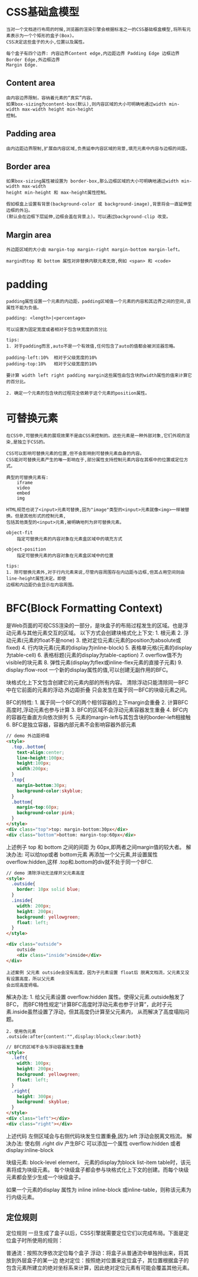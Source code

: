 # CSS基础盒模型

	当对一个文档进行布局的时候,浏览器的渲染引擎会根据标准之一的CSS基础框盒模型,将所有元素表示为一个个矩形的盒子(Box)。
	CSS决定这些盒子的大小,位置以及属性。
	
	每个盒子有四个边界: 内容边界Content edge,内边距边界 Padding Edge 边框边界Border Edge,外边框边界
	Margin Edge.
	
## Content area

	由内容边界限制，容纳着元素的“真实”内容。
	如果box-sizing为content-box(默认),则内容区域的大小可明确地通过width min-width max-width height min-height
	控制。
	
## Padding area

	由内边距边界限制,扩展自内容区域,负责延申内容区域的背景,填充元素中内容与边框的间距。
	
## Border area

	如果box-sizing属性被设置为 border-box,那么边框区域的大小可明确地通过width min-width max-width
	height min-height 和 max-height属性控制。
	
	假如框盒上设置有背景(background-color 或 background-image),背景将会一直延伸至边框的外沿。
	(默认会在边框下层延伸,边框会盖在背景上)。可以通过background-clip 改变。

## Margin area

	外边距区域的大小由 margin-top margin-right margin-bottom margin-left。

	margin的top 和 bottom 属性对非替换内联元素无效,例如 <span> 和 <code>
	
# padding

	padding属性设置一个元素的内边距，padding区域值一个元素的内容和其边界之间的空间,该属性不能为负值。
	
	padding: <length>|<percentage>
	
	可以设置为固定宽度或者相对于包含块宽度的百分比
	
	tips:
	1. 对于padding而言,auto不是一个有效值,任何包含了auto的值都会被浏览器忽略。

	padding-left:10%  相对于父级宽度的10%
	padding-top:10%	  相对于父级宽度的10%
	
	要计算 width left right padding margin这些属性由包含块的width属性的值来计算它的百分比。
	
	2. 确定一个元素的包含块的过程完全依赖于这个元素的position属性。

# 可替换元素

	在CSS中,可替换元素的展现效果不是由CSS来控制的。这些元素是一种外部对象,它们外观的渲染,是独立于CSS的。
	
	CSS可以影响可替换元素的位置,但不会影响到可替换元素自身的内容。
	CSS能对可替换元素产生的唯一影响在于,部分属性支持控制元素内容在其框中的位置或定位方式。

	典型的可替换元素有:
		iframe
		video
		embed
		img
		
	HTML规范也说了<input>元素可替换,因为"image"类型的<input>元素就像<img>一样被替换。但是其他形式的控制元素,
	包括其他类型的<input>元素,被明确地列为非可替换元素。

	object-fit
		指定可替换元素的内容对象在元素盒区域中的填充方式
		
	object-position
		指定可替换元素的内容对象在元素盒区域中的位置
	
	tips:
	1. 除可替换元素外,对于行内元素来说,尽管内容周围存在内边距与边框,但其占用空间则由 line-height属性决定。即使
	边框和内边距仍会显示在内容周围。
	
# BFC(Block Formatting Context)
    
  是Web页面的可视CSS渲染的一部分，是块盒子的布局过程发生的区域。也是浮动元素与其他元素交互的区域。
  以下方式会创建块格式化上下文:
    1. 根元素<html>
    2. 浮动元素(元素的float不是none)
    3. 绝对定位元素(元素的position为absolute或fixed)
    4. 行内块元素(元素的display为inline-block)
    5. 表格单元格(元素的display为table-cell)
    6. 表格标题(元素的display为table-caption)
    7. overflow值不为visible的块元素
    8. 弹性元素(display为flex或inline-flex元素的直接子元素)
    9. display:flow-root  一个新的display属性的值,可以创建无副作用的BFC。
    
  块格式化上下文包含创建它的元素内部的所有内容。  清除浮动只能清除同一BFC中在它前面的元素的浮动.外边距折叠
  只会发生在属于同一BFC的块级元素之间。
    
  BFC的特性:
    1. 属于同一个BFC的两个相邻容器的上下margin会重叠
    2. 计算BFC高度时,浮动元素也参与计算
    3. BFC的区域不会浮动元素容器发生重叠
    4. BFC内的容器在垂直方向依次排列
    5. 元素的margin-left与其包含块的border-left相接触
    6. BFC是独立容器，容器内部元素不会影响容器外部元素
    
```html
// demo 外边距坍塌
<style>
  .top,.bottom{
    text-align:center;
    line-height:100px;
    height:100px;
    width:200px;
  }
  .top{
    margin-bottom:30px;
    background-color:skyblue;
  }
  .bottom{
    margin-top:60px;
    background-color:pink;
  }
</style>
<div class="top">top: margin-bottom:30px</div>
<div class="bottom">bottom: margin-top:60px</div>
```
  上述例子 top 和 bottom 之间的间距 为 60px,即两者之间margin值的较大者。
  解决办法:
    可以给top或者 bottom元素 再添加一个父元素,并设置属性 overflow:hidden,这样 .top和.bottom的div就不处于同一个BFC.

```html
// demo 清除浮动无法撑开父元素高度
<style>
  .outside{
    border: 10px solid blue;
  }
  .inside{
    width: 200px;
    height: 200px;
    background: yellowgreen;
    float: left;
  }
</style>

<div class="outside">
    outside
    <div class="inside">inside</div>
</div>
```
    上述案例 父元素 outside会没有高度，因为子元素设置 float后 脱离文档流，父元素又没有设置高度，所以父元素
    会出现高度坍塌。
    
  解决办法:
    1. 给父元素设置 overflow:hidden 属性。使得父元素.outside触发了BFC，
    而BFC特性规定“计算BFC高度时浮动元素也参于计算”，此时子元素.inside虽然设置了浮动，但其高度仍计算至父元素内，
    从而解决了高度塌陷问题。
    
    2. 使用伪元素
    .outside:after{content:"",display:block;clear:both}

```html
// BFC的区域不会与浮动容器发生重叠
<style>
  .left{
    width: 100px;
    height: 200px;
    background: yellowgreen;
    float: left;
  }
  .right{
    height: 300px;
    background: skyblue;
  }
</style>
<div class="left"></div>
<div class="right"></div>
```
  上述代码 左侧区域会与右侧代码块发生位置重叠,因为.left 浮动会脱离文档流。
  解决办法: 使右侧 .right div 产生BFC  可以添加一个属性 overflow:hidden 或者 display:inline-block


  块级元素: block-level element， 元素的display为block list-item table时，该元素将成为块级元素。
  每个块级盒子都会参与块格式化上下文的创建。而每个块级元素都会至少生成一个块级盒子。
  
  如果一个元素的display 属性为 inline inline-block 或inline-table，则称该元素为行内级元素。
    
## 定位规则

  定位规则
  一旦生成了盒子以后，CSS引擎就需要定位它们以完成布局。下面是定位盒子时所使用的规则：
  
  普通流：按照次序依次定位每个盒子
  浮动：将盒子从普通流中单独拎出来，将其放到外层盒子的某一边
  绝对定位：按照绝对位置来定位盒子，其位置根据盒子的包含元素所建立的绝对坐标系来计算，因此绝对定位元素有可能会覆盖其他元素。







